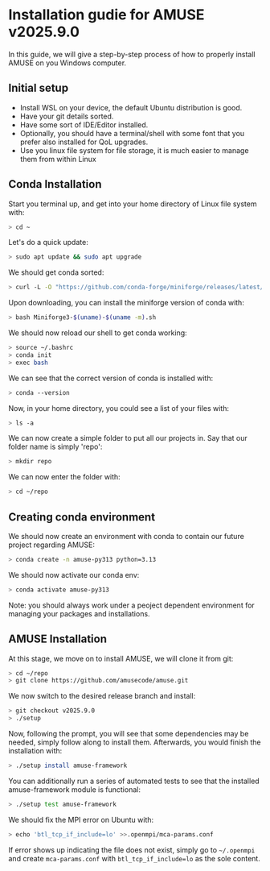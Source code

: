 # Installation gudie for AMUSE v2025.9.0

In this guide, we will give a step-by-step process of how to properly install AMUSE on you Windows computer.

## Initial setup

- Install WSL on your device, the default Ubuntu distribution is good.
- Have your git details sorted.
- Have some sort of IDE/Editor installed.
- Optionally, you should have a terminal/shell with some font that you prefer also installed for QoL upgrades.
- Use you linux file system for file storage, it is much easier to manage them from within Linux

## Conda Installation

Start you terminal up, and get into your home directory of Linux file system with:

```bash
> cd ~
```

Let's do a quick update:

```bash
> sudo apt update && sudo apt upgrade
```

We should get conda sorted:

```bash
> curl -L -O "https://github.com/conda-forge/miniforge/releases/latest/download/Miniforge3-$(uname)-$(uname -m).sh"
```

Upon downloading, you can install the miniforge version of conda with:

```bash
> bash Miniforge3-$(uname)-$(uname -m).sh
```

We should now reload our shell to get conda working:

```bash
> source ~/.bashrc
> conda init
> exec bash
```

We can see that the correct version of conda is installed with:

```bash
> conda --version
```

Now, in your home directory, you could see a list of your files with:

```bash
> ls -a
```

We can now create a simple folder to put all our projects in. Say that our folder name is simply 'repo':

```bash
> mkdir repo
```

We can now enter the folder with:

```bash
> cd ~/repo
```

## Creating conda environment

We should now create an environment with conda to contain our future project regarding AMUSE:

```bash
> conda create -n amuse-py313 python=3.13
```

We should now activate our conda env:

```bash
> conda activate amuse-py313
```

Note: you should always work under a peoject dependent environment for managing your packages and installations.

## AMUSE Installation

At this stage, we move on to install AMUSE, we will clone it from git:

```bash
> cd ~/repo
> git clone https://github.com/amusecode/amuse.git
```

We now switch to the desired release branch and install:

```bash
> git checkout v2025.9.0
> ./setup
```

Now, following the prompt, you will see that some dependencies may be needed, simply follow along to install them. Afterwards, you would finish the installation with:

```bash
> ./setup install amuse-framework
```

You can additionally run a series of automated tests to see that the installed amuse-framework module is functional:

```bash
> ./setup test amuse-framework
```

We should fix the MPI error on Ubuntu with:

```bash
> echo 'btl_tcp_if_include=lo' >>.openmpi/mca-params.conf
```

If error shows up indicating the file does not exist, simply go to `~/.openmpi` and create `mca-params.conf` with `btl_tcp_if_include=lo` as the sole content.

